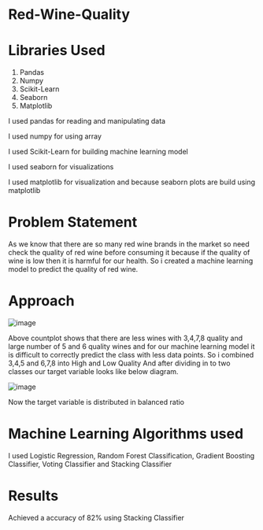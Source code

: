 # Red-Wine-Quality

# Libraries Used

  1. Pandas
  2. Numpy
  3. Scikit-Learn
  4. Seaborn
  5. Matplotlib

I used pandas for reading and manipulating data

I used numpy for using array

I used Scikit-Learn for building machine learning model

I used seaborn for visualizations

I used matplotlib for visualization and because seaborn plots are build using matplotlib

# Problem Statement

As we know that there are so many red wine brands in the market so need check the quality of red wine before consuming it because if the quality of wine is low then it is harmful for our health. So i created a machine learning model to predict the quality of red wine.

# Approach 

![image](https://user-images.githubusercontent.com/37149683/144063129-3614c564-2540-4320-958c-47c520f77c14.png)

Above countplot shows that there are less wines with 3,4,7,8 quality and large number of 5 and 6 quality wines and for our machine learning model it is difficult to correctly predict the class with less data points. So i combined 3,4,5 and 6,7,8 into High and Low Quality
And after dividing in to two classes our target variable looks like below diagram.

![image](https://user-images.githubusercontent.com/37149683/144239399-b90aaeff-209a-45c0-886e-a7954c043b65.png)

Now the target variable is distributed in balanced ratio

#  Machine Learning Algorithms used

I used Logistic Regression, Random Forest Classification, Gradient Boosting Classifier, Voting Classifier and Stacking Classifier

# Results

Achieved a accuracy of 82% using Stacking Classifier

